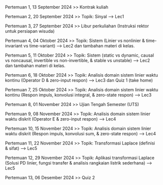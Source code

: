Pertemuan 1, 13 September 2024 >> Kontrak kuliah

Pertemuan 2, 20 September 2024 >> Topik: Sinyal --> Lec1

Pertemuan 3, 27 September 2024 >> Libur perkuliahan (Instruksi rektor untuk persiapan wisuda) 

Pertemuan 4, 04 Oktober 2024   >> Topik: Sistem (Linier vs nonlinier & time-invariant vs time-variant) --> Lec2 dan tambahan materi di kelas.

Pertemuan 5, 11 Oktober 2024   >> Topik: Sistem (static vs dynamic, causal vs noncausal, invertible vs non-invertible, & stable vs unstable) --> Lec2 dan tambahan materi di kelas.

Pertemuan 6, 18 Oktober 2024   >> Topik: Analisis domain sistem linier waktu kontinu (Operator D & zero-input respon) --> Lec3 dan Quiz 1 (take home)

Pertemuan 7, 25 Oktober 2024   >> Topik: Analisis domain sistem linier waktu kontinu (Respon impuls, konvolusi integral, & zero-state respon) --> Lec3

Pertemuan 8, 01 November 2024  >> Ujian Tengah Semester (UTS)

Pertemuan 9, 08 November 2024  >> Topik: Analisis domain sistem linier waktu diskrit (Operator E & zero-input respon) --> Lec4

Pertemuan 10, 15 November 2024 >> Topik: Analisis domain sistem linier waktu diskrit (Respon impuls, konvolusi sum, & zero-state respon) --> Lec4

Pertemuan 11, 22 November 2024 >> Topik: Transformasi Laplace (definisi & sifat) --> Lec5

Pertemuan 12, 29 November 2024 >> Topik: Aplikasi transformasi Laplace (Solusi PD linier, fungsi transfer & analisis rangkaian listrik sederhana) --> Lec5

Pertemuan 13, 06 Desember 2024 >> Quiz 2
